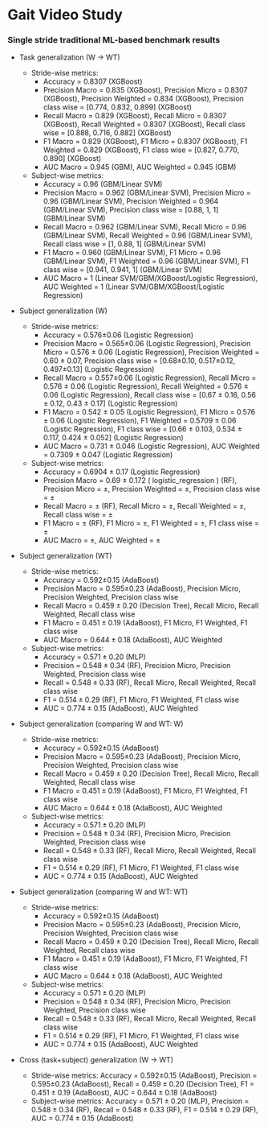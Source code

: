 # Gait Video Study

### Single stride traditional ML-based benchmark results
* Task generalization (W -> WT)
    * Stride-wise metrics: 
        * Accuracy = 0.8307 (XGBoost)
        * Precision Macro = 0.835 (XGBoost), Precision Micro = 0.8307 (XGBoost), Precision Weighted = 0.834 (XGBoost), Precision class wise = [0.774, 0.832, 0.899] (XGBoost)
        * Recall Macro = 0.829 (XGBoost), Recall Micro = 0.8307 (XGBoost), Recall Weighted = 0.8307 (XGBoost), Recall class wise = [0.888, 0.716, 0.882] (XGBoost)
        * F1 Macro = 0.829 (XGBoost), F1 Micro = 0.8307 (XGBoost), F1 Weighted = 0.829 (XGBoost), F1 class wise = [0.827, 0.770, 0.890] (XGBoost)
        * AUC Macro = 0.945 (GBM), AUC Weighted = 0.945 (GBM)
    * Subject-wise metrics: 
        * Accuracy = 0.96 (GBM/Linear SVM)
        * Precision Macro = 0.962 (GBM/Linear SVM), Precision Micro = 0.96 (GBM/Linear SVM), Precision Weighted = 0.964 (GBM/Linear SVM), Precision class wise = [0.88, 1, 1] (GBM/Linear SVM)
        * Recall Macro = 0.962 (GBM/Linear SVM), Recall Micro = 0.96 (GBM/Linear SVM), Recall Weighted = 0.96 (GBM/Linear SVM), Recall class wise = [1, 0.88, 1] (GBM/Linear SVM)
        * F1 Macro = 0.960 (GBM/Linear SVM), F1 Micro = 0.96 (GBM/Linear SVM), F1 Weighted = 0.96 (GBM/Linear SVM), F1 class wise = [0.941, 0.941, 1] (GBM/Linear SVM)
        * AUC Macro = 1 (Linear SVM/GBM/XGBoost/Logistic Regression), AUC Weighted = 1 (Linear SVM/GBM/XGBoost/Logistic Regression)


* Subject generalization (W)
    * Stride-wise metrics: 
        * Accuracy = 0.576$`\pm`$0.06 (Logistic Regression)
        * Precision Macro = 0.565$`\pm`$0.06 (Logistic Regression), Precision Micro = 0.576 $`\pm`$ 0.06 (Logistic Regression), Precision Weighted = 0.60 $`\pm`$ 0.07, Precision class wise = [0.68$`\pm`$0.10, 0.517$`\pm`$0.12, 0.497$`\pm`$0.13] (Logistic Regression)
        * Recall Macro = 0.557$`\pm`$0.06 (Logistic Regression), Recall Micro = 0.576 $`\pm`$ 0.06 (Logistic Regression), Recall Weighted = 0.576 $`\pm`$ 0.06 (Logistic Regression), Recall class wise = [0.67 $`\pm`$ 0.16, 0.56 $`\pm`$ 0.12, 0.43 $`\pm`$ 0.17] (Logistic Regression)
        * F1 Macro = 0.542 $`\pm`$ 0.05 (Logistic Regression), F1 Micro = 0.576 $`\pm`$ 0.06 (Logistic Regression), F1 Weighted = 0.5709 $`\pm`$ 0.06 (Logistic Regression), F1 class wise = [0.66 $`\pm`$ 0.103, 0.534 $`\pm`$ 0.117, 0.424 $`\pm`$ 0.052] (Logistic Regression)
        * AUC Macro = 0.731 $`\pm`$ 0.046 (Logistic Regression), AUC Weighted = 0.7309 $`\pm`$ 0.047 (Logistic Regression)
    * Subject-wise metrics: 
        * Accuracy = 0.6904 $`\pm`$ 0.17 (Logistic Regression)
        * Precision Macro = 0.69 ± 0.172 ( logistic_regression )  (RF), Precision Micro = $`\pm`$, Precision Weighted = $`\pm`$, Precision class wise = $`\pm`$ 
        * Recall Macro = $`\pm`$ (RF), Recall Micro = $`\pm`$, Recall Weighted = $`\pm`$, Recall class wise = $`\pm`$ 
        * F1 Macro = $`\pm`$ (RF), F1 Micro = $`\pm`$, F1 Weighted = $`\pm`$, F1 class wise = $`\pm`$
        * AUC Macro = $`\pm`$, AUC Weighted = $`\pm`$


* Subject generalization (WT)
    * Stride-wise metrics: 
        * Accuracy = 0.592$`\pm`$0.15 (AdaBoost)
        * Precision Macro = 0.595$`\pm`$0.23 (AdaBoost), Precision Micro, Precision Weighted, Precision class wise
        * Recall Macro = $`0.459\pm0.20`$ (Decision Tree), Recall Micro, Recall Weighted, Recall class wise
        * F1 Macro = $`0.451\pm0.19`$ (AdaBoost), F1 Micro, F1 Weighted, F1 class wise 
        * AUC Macro = $`0.644\pm0.18`$ (AdaBoost), AUC Weighted 
    * Subject-wise metrics: 
        * Accuracy = $`0.571\pm0.20`$ (MLP)
        * Precision = $`0.548\pm0.34`$ (RF), Precision Micro, Precision Weighted, Precision class wise
        * Recall = $`0.548\pm0.33`$ (RF), Recall Micro, Recall Weighted, Recall class wise
        * F1 = $`0.514\pm0.29`$ (RF), F1 Micro, F1 Weighted, F1 class wise 
        * AUC = $`0.774\pm0.15`$ (AdaBoost), AUC Weighted 


* Subject generalization (comparing W and WT: W)
    * Stride-wise metrics: 
        * Accuracy = 0.592$`\pm`$0.15 (AdaBoost)
        * Precision Macro = 0.595$`\pm`$0.23 (AdaBoost), Precision Micro, Precision Weighted, Precision class wise
        * Recall Macro = $`0.459\pm0.20`$ (Decision Tree), Recall Micro, Recall Weighted, Recall class wise
        * F1 Macro = $`0.451\pm0.19`$ (AdaBoost), F1 Micro, F1 Weighted, F1 class wise 
        * AUC Macro = $`0.644\pm0.18`$ (AdaBoost), AUC Weighted 
    * Subject-wise metrics: 
        * Accuracy = $`0.571\pm0.20`$ (MLP)
        * Precision = $`0.548\pm0.34`$ (RF), Precision Micro, Precision Weighted, Precision class wise
        * Recall = $`0.548\pm0.33`$ (RF), Recall Micro, Recall Weighted, Recall class wise
        * F1 = $`0.514\pm0.29`$ (RF), F1 Micro, F1 Weighted, F1 class wise 
        * AUC = $`0.774\pm0.15`$ (AdaBoost), AUC Weighted 

* Subject generalization (comparing W and WT: WT)
    * Stride-wise metrics: 
        * Accuracy = 0.592$`\pm`$0.15 (AdaBoost)
        * Precision Macro = 0.595$`\pm`$0.23 (AdaBoost), Precision Micro, Precision Weighted, Precision class wise
        * Recall Macro = $`0.459\pm0.20`$ (Decision Tree), Recall Micro, Recall Weighted, Recall class wise
        * F1 Macro = $`0.451\pm0.19`$ (AdaBoost), F1 Micro, F1 Weighted, F1 class wise 
        * AUC Macro = $`0.644\pm0.18`$ (AdaBoost), AUC Weighted 
    * Subject-wise metrics: 
        * Accuracy = $`0.571\pm0.20`$ (MLP)
        * Precision = $`0.548\pm0.34`$ (RF), Precision Micro, Precision Weighted, Precision class wise
        * Recall = $`0.548\pm0.33`$ (RF), Recall Micro, Recall Weighted, Recall class wise
        * F1 = $`0.514\pm0.29`$ (RF), F1 Micro, F1 Weighted, F1 class wise 
        * AUC = $`0.774\pm0.15`$ (AdaBoost), AUC Weighted 


* Cross (task+subject) generalization (W -> WT)
    * Stride-wise metrics: Accuracy = 0.592$`\pm`$0.15 (AdaBoost), Precision = 0.595$`\pm`$0.23 (AdaBoost), Recall = $`0.459\pm0.20`$ (Decision Tree), F1 = $`0.451\pm0.19`$ (AdaBoost), AUC = $`0.644\pm0.18`$ (AdaBoost)
    * Subject-wise metrics: Accuracy = $`0.571\pm0.20`$ (MLP), Precision = $`0.548\pm0.34`$ (RF), Recall = $`0.548\pm0.33`$ (RF), F1 = $`0.514\pm0.29`$ (RF), AUC = $`0.774\pm0.15`$ (AdaBoost)


